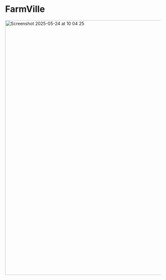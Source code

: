 # FarmVille
<img width="821" alt="Screenshot 2025-05-24 at 10 04 25" src="https://github.com/user-attachments/assets/aee627a1-a994-4a9f-9e59-3ff560c8052b" />

